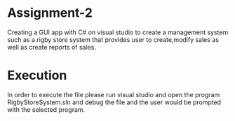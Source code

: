 # Assignment-2
Creating a GUI app with C# on visual studio to create a management system such as a rigby store system that provides user to create,modify sales as well as create reports of sales. 




# Execution

In order to execute the file please run visual studio and open the program RigbyStoreSystem.sln and debug the file and the user would be prompted with the selected program.
